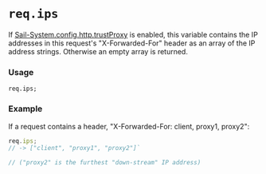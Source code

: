 # `req.ips`

If [Sail-System.config.http.trustProxy](https://Sail-Systemjs.com/documentation/reference/configuration/Sail-System-config-http) is enabled, this variable contains the IP addresses in this request's "X-Forwarded-For" header as an array of the IP address strings. Otherwise an empty array is returned.

### Usage
```usage
req.ips;
```

### Example
If a request contains a header, "X-Forwarded-For: client, proxy1, proxy2":

```js
req.ips;
// -> ["client", "proxy1", "proxy2"]`

// ("proxy2" is the furthest "down-stream" IP address)
```










<docmeta name="displayName" value="req.ips">
<docmeta name="pageType" value="property">
